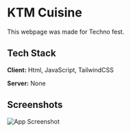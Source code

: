 
# KTM Cuisine

This webpage was made for Techno fest.









## Tech Stack

**Client:** Html, JavaScript, TailwindCSS

**Server:** None





## Screenshots

![App Screenshot](https://i.ibb.co/T1jkpgL/home.png)

